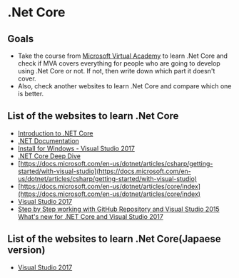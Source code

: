 # .Net Core

## Goals

- Take the course from [Microsoft Virtual Academy](https://mva.microsoft.com/) to learn .Net Core and check if MVA covers everything for people who are going to develop using .Net Core or not.
If not, then write down which part it doesn't cover.
- Also, check another websites to learn .Net Core and compare which one is better.

## List of the websites to learn .Net Core
- [Introduction to .NET Core](https://mva.microsoft.com/en-US/training-courses/c-fundamentals-for-absolute-beginners-16169?l=l5iWxYQIC_1306218949)
- [.NET Documentation](https://docs.microsoft.com/en-us/dotnet/)
- [Install for Windows - Visual Studio 2017](https://www.microsoft.com/net/core#windowsvs2017)
- [.NET Core Deep Dive](https://channel9.msdn.com/Events/dotnetConf/2015/NET-Core-Deep-Dive)
- [https://docs.microsoft.com/en-us/dotnet/articles/csharp/getting-started/with-visual-studio](https://docs.microsoft.com/en-us/dotnet/articles/csharp/getting-started/with-visual-studio)
- [https://docs.microsoft.com/en-us/dotnet/articles/core/index](https://docs.microsoft.com/en-us/dotnet/articles/core/index)
- [Visual Studio 2017](https://www.visualstudio.com/en-us/news/releasenotes/vs2017-relnotes)
- [Step by Step working with GitHub Repository and Visual Studio 2015](http://www.infragistics.com/community/blogs/dhananjay_kumar/archive/2016/07/21/step-by-step-working-with-github-repository-and-visual-studio-2015.aspx)
[What's new for .NET Core and Visual Studio 2017](https://channel9.msdn.com/Events/Visual-Studio/Visual-Studio-2017-Launch/T108)

## List of the websites to learn .Net Core(Japaese version)
- [Visual Studio 2017](https://www.visualstudio.com/ja-jp/news/releasenotes/vs2017-relnotes)
